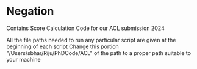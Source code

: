 # Negation
Contains Score Calculation Code for our ACL submission 2024

All the file paths needed to run any particular script are given at the beginning of each script
Change this portion "/Users/sbhar/Riju/PhDCode/ACL" of the path to a proper path suitable to your machine
